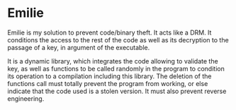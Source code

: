# Emilie


Emilie is my solution to prevent code/binary theft. It acts like a DRM. 
It conditions the access to the rest of the code as well as its decryption to the passage of a key, in argument of the executable. 

It is a dynamic library, which integrates the code allowing to validate the key, as well as functions to be called randomly in the program to condition its operation to a compilation including this library. The deletion of the functions call must totally prevent the program from working, or else indicate that the code used is a stolen version.
It must also prevent reverse engineering.


